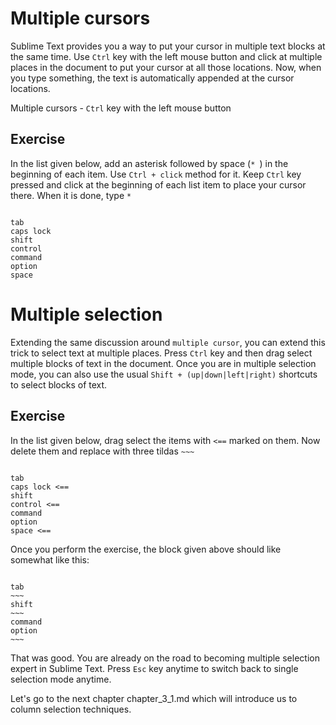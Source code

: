 Multiple cursors
===================

Sublime Text provides you a way to put your cursor in multiple text blocks at
the same time. Use `Ctrl` key with the left mouse button and click at
multiple places in the document to put your cursor at all those locations.
Now, when you type something, the text is automatically appended at the cursor
locations.

Multiple cursors - `Ctrl` key with the left mouse button

Exercise
---------

In the list given below, add an asterisk followed by space (`* `) in the 
beginning of each item. Use `Ctrl + click` method for it. Keep `Ctrl` key
pressed and click at the beginning of each list item to place your cursor
there. When it is done, type `* `

```

tab
caps lock
shift
control
command
option
space

```

Multiple selection
===================

Extending the same discussion around `multiple cursor`, you can extend this
trick to select text at multiple places. Press `Ctrl` key and then drag select
multiple blocks of text in the document. Once you are in multiple selection
mode, you can also use the usual `Shift + (up|down|left|right)` shortcuts to
select blocks of text.

Exercise
---------

In the list given below, drag select the items with `<==` marked on them.
Now delete them and replace with three tildas `~~~`

```

tab
caps lock <==
shift
control <==
command
option
space <==

```

Once you perform the exercise, the block given above should like somewhat like
this:

```

tab
~~~
shift
~~~
command
option
~~~

```

That was good. You are already on the road to becoming multiple selection
expert in Sublime Text. Press `Esc` key anytime to switch back to single
selection mode anytime.

Let's go to the next chapter chapter_3_1.md which will introduce us to column
selection techniques.
